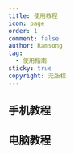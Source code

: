 ```yaml
---
title: 使用教程
icon: page
order: 1
comment: false
author: Ramsong
tag:
  - 使用指南
sticky: true
copyright: 无版权
---
```


## 手机教程



## 电脑教程


